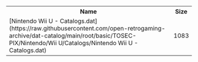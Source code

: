 <table>
<tr><th>Name</th><th>Size</th></tr>
<tr><td>
[Nintendo Wii U - Catalogs.dat](https://raw.githubusercontent.com/open-retrogaming-archive/dat-catalog/main/root/basic/TOSEC-PIX/Nintendo/Wii U/Catalogs/Nintendo Wii U - Catalogs.dat)
</td><td>1083</td></tr>
</table>
